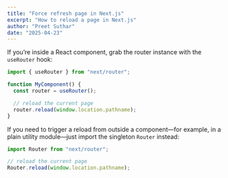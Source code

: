 ```yaml
---
title: "Force refresh page in Next.js"
excerpt: "How to reload a page in Next.js"
author: "Preet Suthar"
date: "2025-04-23"
---
```


If you’re inside a React component, grab the router instance with the `useRouter` hook:

```js
import { useRouter } from "next/router";

function MyComponent() {
  const router = useRouter();

  // reload the current page
  router.reload(window.location.pathname);
}
```

If you need to trigger a reload from outside a component—for example, in a plain utility module—just import the singleton `Router` instead:

```js
import Router from "next/router";

// reload the current page
Router.reload(window.location.pathname);
```
